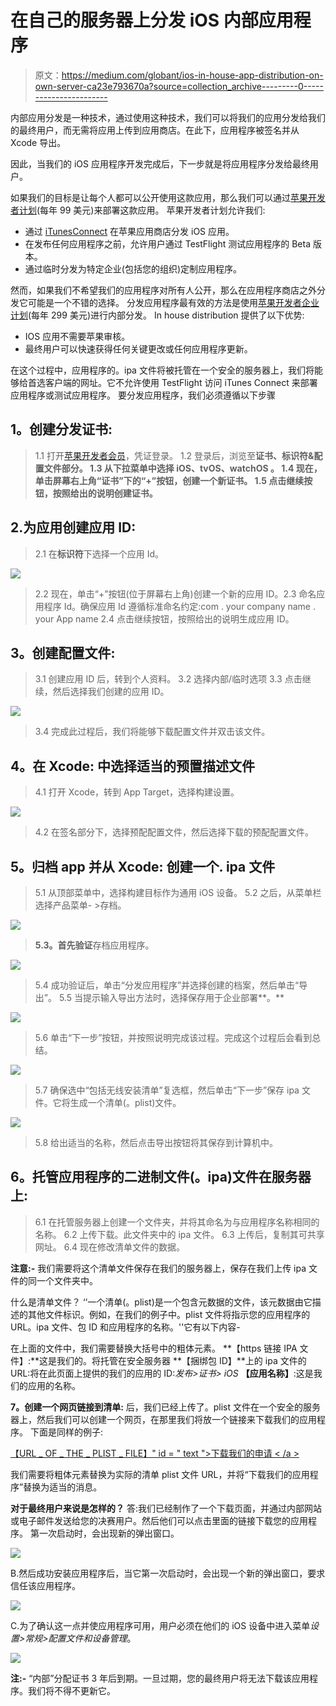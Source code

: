# 在自己的服务器上分发 iOS 内部应用程序

> 原文：<https://medium.com/globant/ios-in-house-app-distribution-on-own-server-ca23e793670a?source=collection_archive---------0----------------------->

内部应用分发是一种技术，通过使用这种技术，我们可以将我们的应用分发给我们的最终用户，而无需将应用上传到应用商店。在此下，应用程序被签名并从 Xcode 导出。

因此，当我们的 iOS 应用程序开发完成后，下一步就是将应用程序分发给最终用户。

如果我们的目标是让每个人都可以公开使用这款应用，那么我们可以通过[苹果开发者计划](https://developer.apple.com/programs/enroll/)(每年 99 美元)来部署这款应用。
苹果开发者计划允许我们:

*   通过 [iTunesConnect](https://itunesconnect.apple.com/login) 在苹果应用商店分发 iOS 应用。
*   在发布任何应用程序之前，允许用户通过 TestFlight 测试应用程序的 Beta 版本。
*   通过临时分发为特定企业(包括您的组织)定制应用程序。

然而，如果我们不希望我们的应用程序对所有人公开，那么在应用程序商店之外分发它可能是一个不错的选择。
分发应用程序最有效的方法是使用[苹果开发者企业计划](https://developer.apple.com/programs/enterprise/)(每年 299 美元)进行内部分发。
In house distribution 提供了以下优势:

*   IOS 应用不需要苹果审核。
*   最终用户可以快速获得任何关键更改或任何应用程序更新。

在这个过程中，应用程序的。ipa 文件将被托管在一个安全的服务器上，我们将能够给首选客户端的网址。它不允许使用 TestFlight 访问 iTunes Connect 来部署应用程序或测试应用程序。
要分发应用程序，我们必须遵循以下步骤

## **1。创建分发证书:**

> 1.1 打开[苹果开发者会员](https://developer.apple.com/)，凭证登录。
> 1.2 登录后，浏览至**证书、标识符&配置文件部分。
> 1.3 从下拉菜单中选择 **iOS、tvOS、watchOS** 。
> 1.4 现在，单击屏幕右上角“证书”下的“+”按钮，创建一个新证书。
> 1.5 点击继续按钮，按照给出的说明创建证书。**

## 2.**为应用创建应用 ID:**

> 2.1 在**标识符**下选择一个应用 Id。

![](img/92167689058f0be140a55bfee1264148.png)

> 2.2 现在，单击“+”按钮(位于屏幕右上角)创建一个新的应用 ID。2.3 命名应用程序 Id。确保应用 Id 遵循标准命名约定:com . your company name . your App name
> 2.4 点击继续按钮，按照给出的说明生成应用 ID。

## **3。创建配置文件:**

> 3.1 创建应用 ID 后，转到个人资料。
> 3.2 选择内部/临时选项
> 3.3 点击继续，然后选择我们创建的应用 ID。

![](img/ce209fdaa6413985e3f1049e7a5d1d05.png)

> 3.4 完成此过程后，我们将能够下载配置文件并双击该文件。

## **4。在 Xcode:** 中选择适当的预置描述文件

> 4.1 打开 Xcode，转到 App Target，选择构建设置。

![](img/34e770349b47f6971726df4ddb254106.png)

> 4.2 在签名部分下，选择预配配置文件，然后选择下载的预配配置文件。

## **5。归档 app 并从 Xcode:** 创建一个. ipa 文件

> 5.1 从顶部菜单中，选择构建目标作为通用 iOS 设备。
> 5.2 之后，从菜单栏选择产品菜单- >存档。

![](img/56112ef90c6c99404fc41042d2e484de.png)

> **5.3。首先验证**存档应用程序。

![](img/fe4936f4e8e10d6e4066045a6744d7c6.png)

> 5.4 成功验证后，单击“分发应用程序”并选择创建的档案，然后单击“导出”。
> 5.5 当提示输入导出方法时，选择保存用于企业部署**。**

![](img/a66cbbdc2f2cb662cf93a1d5d61e8bf2.png)

> 5.6 单击“下一步”按钮，并按照说明完成该过程。完成这个过程后会看到总结。

![](img/5416bb16326765a09cc7b68e44c91fa2.png)

> 5.7 确保选中“包括无线安装清单”复选框，然后单击“下一步”保存 ipa 文件。它将生成一个清单(。plist)文件。

![](img/46fabec97a3d70ee9477852f0b510f4b.png)

> 5.8 给出适当的名称，然后点击导出按钮将其保存到计算机中。

## **6。托管应用程序的二进制文件(。ipa)文件在服务器上:**

> 6.1 在托管服务器上创建一个文件夹，并将其命名为与应用程序名称相同的名称。
> 6.2 上传下载。此文件夹中的 ipa 文件。
> 6.3 上传后，复制其可共享网址。
> 6.4 现在修改清单文件的数据。

**注意:-** 我们需要将这个清单文件保存在我们的服务器上，保存在我们上传 ipa 文件的同一个文件夹中。

什么是清单文件？
‘‘一个清单(。plist)是一个包含元数据的文件，该元数据由它描述的其他文件标识。例如，在我们的例子中。plist 文件将指示您的应用程序的 URL。ipa 文件、包 ID 和应用程序的名称。''它有以下内容-

在上面的文件中，我们需要替换大括号中的粗体元素。
**【https 链接 IPA 文件】:**这是我们的。将托管在安全服务器
**【捆绑包 ID】**上的 ipa 文件的 URL:将在此页面上提供的我们的应用的 ID:*发布>证书> iOS* **【应用名称】**:这是我们的应用的名称。

**7。创建一个网页链接到清单:** 后，我们已经上传了。plist 文件在一个安全的服务器上，然后我们可以创建一个网页，在那里我们将放一个链接来下载我们的应用程序。
下面是同样的例子:

[【URL _ OF _ THE _ PLIST _ FILE】" id = " text ">下载我们的申请
< /a >](”itms-services://?action=download-manifest&url=<strong)

我们需要将粗体元素替换为实际的清单 plist 文件 URL，并将“下载我们的应用程序”替换为适当的消息。

**对于最终用户来说是怎样的？** 答:我们已经制作了一个下载页面，并通过内部网站或电子邮件发送给您的决赛用户。然后他们可以点击里面的链接下载您的应用程序。
第一次启动时，会出现新的弹出窗口。

![](img/5c3e4fc7a21d774278a43fe7aa6467a5.png)

B.然后成功安装应用程序后，当它第一次启动时，会出现一个新的弹出窗口，要求信任该应用程序。

![](img/1edd10c4667c9c870fe301742464cf45.png)

C.为了确认这一点并使应用程序可用，用户必须在他们的 iOS 设备中进入菜单*设置>常规>配置文件和设备管理*。

![](img/22a38aa191ca180b5f1f586359357f3f.png)

**注:-** “内部”分配证书 3 年后到期。一旦过期，您的最终用户将无法下载该应用程序。我们将不得不更新它。